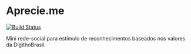 # Aprecie.me

[![Build Status](https://travis-ci.org/DigithoBrasil/Aprecie.svg?branch=master)](https://travis-ci.org/DigithoBrasil/Aprecie)

Mini rede-social para estímulo de reconhecimentos baseados nos valores da DígithoBrasil.